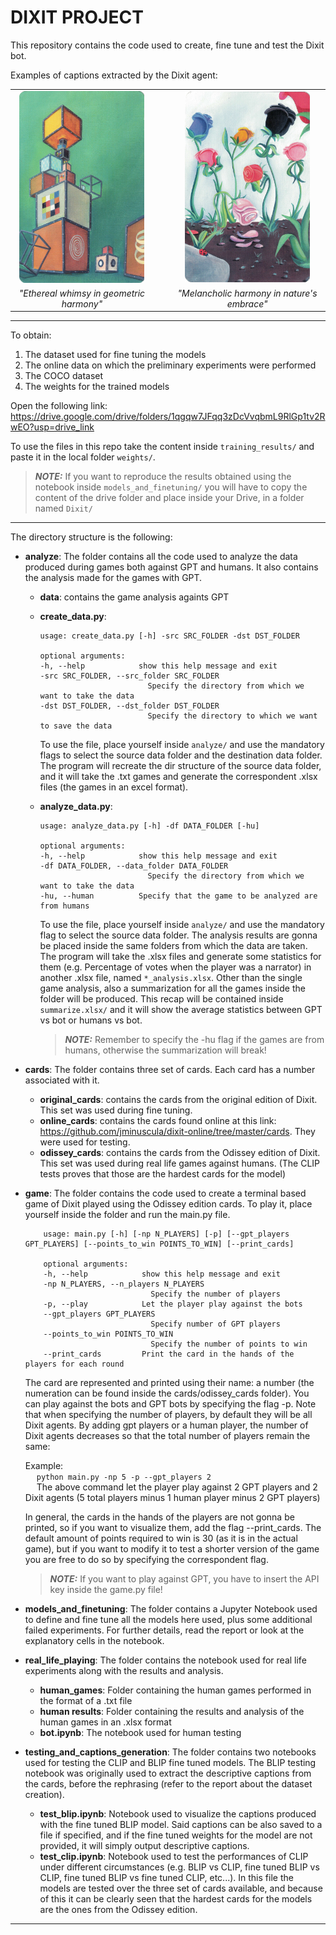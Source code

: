 # DIXIT PROJECT

This repository contains the code used to create, fine tune and test the Dixit bot.


Examples of captions extracted by the Dixit agent:

<div align="center">
<table>
  <tr>
    <td align="center"><img src="cards/odissey_cards/9.jpg" alt="Image 1" width="200" /></td>
    <td>&nbsp;&nbsp;&nbsp;</td>
    <td align="center"><img src="cards/odissey_cards/5.jpg" alt="Image 2" width="200" /></td>
  </tr>
  <tr>
    <td align="center"><em>"Ethereal whimsy in geometric harmony"</em></td>
    <td></td>
    <td align="center"><em>"Melancholic harmony in nature's embrace"</em></td>
  </tr>
</table>
</div>

---

To obtain:  
1. The dataset used for fine tuning the models  
2. The online data on which the preliminary experiments were performed
3. The COCO dataset
4. The weights for the trained models  

Open the following link: https://drive.google.com/drive/folders/1qgqw7JFqq3zDcVvqbmL9RlGp1tv2RwEO?usp=drive_link

To use the files in this repo take the content inside ```training_results/``` and paste it in the local folder ```weights/```. 

> **_NOTE:_** If you want to reproduce the results obtained using the notebook inside ```models_and_finetuning/``` you will have to copy the content of the drive folder and place inside your Drive, in a folder named ```Dixit/```

---

The directory structure is the following:

- **analyze**:  The folder contains all the code used to analyze the data produced during games both against GPT and humans. It also contains the analysis made for the games with GPT.

    - **data**: contains the game analysis againts GPT
    - **create_data.py**: 
        ```console
        usage: create_data.py [-h] -src SRC_FOLDER -dst DST_FOLDER

        optional arguments:
        -h, --help            show this help message and exit
        -src SRC_FOLDER, --src_folder SRC_FOLDER
                                Specify the directory from which we want to take the data
        -dst DST_FOLDER, --dst_folder DST_FOLDER
                                Specify the directory to which we want to save the data
        ```
        To use the file, place yourself inside ```analyze/``` and use the mandatory flags to select the source data folder and the destination data folder.
        The program will recreate the dir structure of the source data folder, and it will take the .txt games and generate the correspondent .xlsx files (the games in an excel format). 
    - **analyze_data.py**:
        ```console
        usage: analyze_data.py [-h] -df DATA_FOLDER [-hu]

        optional arguments:
        -h, --help            show this help message and exit
        -df DATA_FOLDER, --data_folder DATA_FOLDER
                                Specify the directory from which we want to take the data
        -hu, --human          Specify that the game to be analyzed are from humans
        ```
        To use the file, place yourself inside ```analyze/``` and use the mandatory flag to select the source data folder. The analysis results are gonna be placed inside the same folders from which the data are taken.
        The program will take the .xlsx files and generate some statistics for them (e.g. Percentage of votes when the player was a narrator) in another .xlsx file, named ```*_analysis.xlsx```.
        Other than the single game analysis, also a summarization for all the games inside the folder will be produced. This recap will be contained inside ```summarize.xlsx/``` and it will show the average statistics between GPT vs bot or humans vs bot.

        > **_NOTE:_**  Remember to specify the -hu flag if the games are from humans, otherwise the summarization will break!

- **cards**: The folder contains three set of cards. Each card has a number associated with it.

    - **original_cards**: contains the cards from the original edition of Dixit. This set was used during fine tuning.
    - **online_cards**: contains the cards found online at this link: https://github.com/jminuscula/dixit-online/tree/master/cards. They were used for testing.
    - **odissey_cards**: contains the cards from the Odissey edition of Dixit. This set was used during real life games against humans. (The CLIP tests proves that those are the hardest cards for the model)

- **game**: The folder contains the code used to create a terminal based game of Dixit played using the Odissey edition cards. To play it, place yourself inside the folder and run the main.py file.
    ```console
        usage: main.py [-h] [-np N_PLAYERS] [-p] [--gpt_players GPT_PLAYERS] [--points_to_win POINTS_TO_WIN] [--print_cards]

        optional arguments:
        -h, --help            show this help message and exit
        -np N_PLAYERS, --n_players N_PLAYERS
                                Specify the number of players
        -p, --play            Let the player play against the bots
        --gpt_players GPT_PLAYERS
                                Specify number of GPT players
        --points_to_win POINTS_TO_WIN
                                Specify the number of points to win
        --print_cards         Print the card in the hands of the players for each round
    ```
    The card are represented and printed using their name: a number (the numeration can be found inside the cards/odissey_cards folder). You can play against the bots and GPT bots by specifying the flag -p. Note that when specifying the number of players, by default they will be all Dixit agents. By adding gpt players or a human player, the number of Dixit agents decreases so that the total number of players remain the same:

    Example:  
    &emsp; ```python main.py -np 5 -p --gpt_players 2```  
    &emsp; The above command let the player play against 2 GPT players and 2 Dixit agents (5 total players minus 1 human player minus 2 GPT players)

    In general, the cards in the hands of the players are not gonna be printed, so if you want to visualize them, add the flag --print_cards. The default amount of points required to win is 30 (as it is in the actual game), but if you want to modify it to test a shorter version of the game you are free to do so by specifying the correspondent flag.

    > **_NOTE:_**  If you want to play against GPT, you have to insert the API key inside the game.py file!

- **models_and_finetuning**: The folder contains a Jupyter Notebook used to define and fine tune all the models here used, plus some additional failed experiments. For further details, read the report or look at the explanatory cells in the notebook.

- **real_life_playing**: The folder contains the notebook used for real life experiments along with the results and analysis.  
    - **human_games**: Folder containing the human games performed in the format of a .txt file
    - **human results**: Folder containing the results and analysis of the human games in an .xlsx format
    - **bot.ipynb**: The notebook used for human testing

- **testing_and_captions_generation**: The folder contains two notebooks used for testing the CLIP and BLIP fine tuned models. The BLIP testing notebook was originally used to extract the descriptive captions from the cards, before the rephrasing (refer to the report about the dataset creation).
    - **test_blip.ipynb**: Notebook used to visualize the captions produced with the fine tuned BLIP model. Said captions can be also saved to a file if specified, and if the fine tuned weights for the model are not provided, it will simply output descriptive captions.
    - **test_clip.ipynb**: Notebook used to test the performances of CLIP under different circumstances (e.g. BLIP vs CLIP, fine tuned BLIP vs CLIP, fine tuned BLIP vs fine tuned CLIP, etc...). In this file the models are tested over the three set of cards available, and because of this it can be clearly seen that the hardest cards for the models are the ones from the Odissey edition.

---